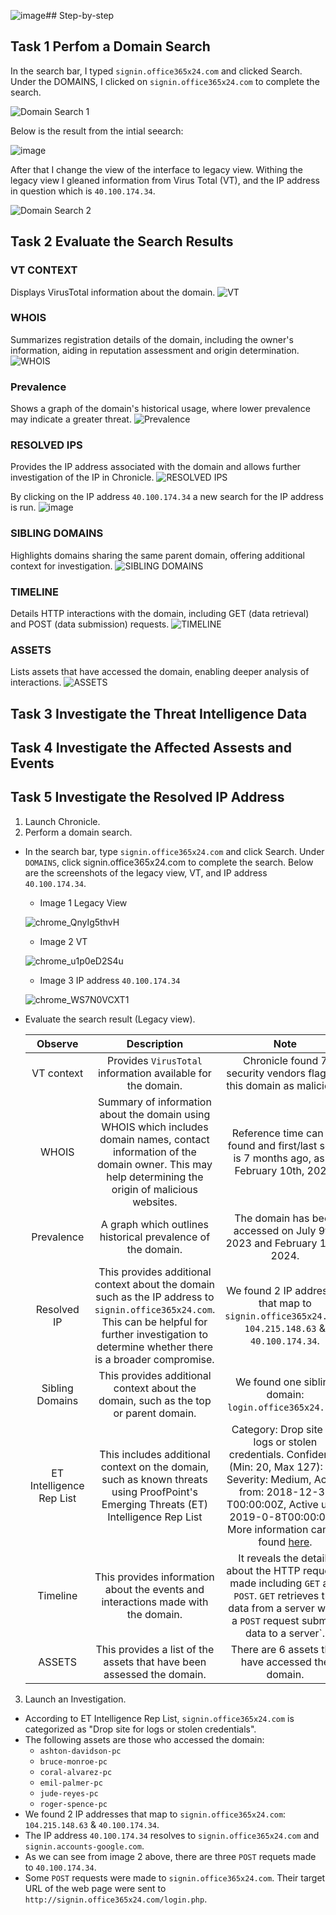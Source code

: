 ![image](https://github.com/user-attachments/assets/3612fe39-9570-498c-b1f8-f7866250b507)## Step-by-step 

## Task 1 Perfom a Domain Search

In the search bar, I typed `signin.office365x24.com` and clicked Search. Under the DOMAINS, I clicked on `signin.office365x24.com` to complete the search.

![Domain Search 1](https://github.com/user-attachments/assets/c34f3cd9-a347-47d2-a5c0-b78dd8981a05)

Below is the result from the intial seearch:

![image](https://github.com/user-attachments/assets/7843bde1-2953-45bc-991b-fba8cc0a6340)

After that I change the view of the interface to legacy view. Withing the legacy view I gleaned information from Virus Total (VT), and the IP address in question which is `40.100.174.34`.

![Domain Search 2](https://github.com/user-attachments/assets/b7b9df5f-f5b5-45e5-a010-9ee88e19e6d1)

## Task 2 Evaluate the Search Results

### VT CONTEXT
Displays VirusTotal information about the domain.
![VT](https://github.com/user-attachments/assets/5b05f6fa-8a8c-473f-a6d1-b24730eaed96)

### WHOIS
Summarizes registration details of the domain, including the owner's information, aiding in reputation assessment and origin determination.
![WHOIS](https://github.com/user-attachments/assets/3fda1a75-5275-4d24-8fe7-8f4ee919cfc6)

### Prevalence
Shows a graph of the domain's historical usage, where lower prevalence may indicate a greater threat.
![Prevalence](https://github.com/user-attachments/assets/e475065d-9a17-45be-b9d5-b96dc13c7cfe)

### RESOLVED IPS
Provides the IP address associated with the domain and allows further investigation of the IP in Chronicle.
![RESOLVED IPS](https://github.com/user-attachments/assets/0f0a6e00-8980-4bac-9f56-5cd5c60ec44c)

By clicking on the IP address `40.100.174.34` a new search for the IP address is run.
![image](https://github.com/user-attachments/assets/ba3be15f-63ea-44fb-bab8-510772b7505f)

### SIBLING DOMAINS
Highlights domains sharing the same parent domain, offering additional context for investigation.
![SIBLING DOMAINS](https://github.com/user-attachments/assets/0c96ed94-4763-4d5c-9099-1e4886eccc67)

### TIMELINE
Details HTTP interactions with the domain, including GET (data retrieval) and POST (data submission) requests.
![TIMELINE](https://github.com/user-attachments/assets/19ae449d-08b2-4581-b518-d3219a8cb55d)

### ASSETS
Lists assets that have accessed the domain, enabling deeper analysis of interactions.
![ASSETS](https://github.com/user-attachments/assets/2976d87f-20e3-4452-a525-a4ca441ff111)

## Task 3 Investigate the Threat Intelligence Data



## Task 4 Investigate the Affected Assests and Events



## Task 5 Investigate the Resolved IP Address


1. Launch Chronicle.
2. Perform a domain search.
* In the search bar, type `signin.office365x24.com` and click Search. Under `DOMAINS`, click signin.office365x24.com to complete the search. Below are the screenshots of the legacy view, VT, and IP address `40.100.174.34`.
    
  * Image 1 Legacy View
    
  ![chrome_QnyIg5thvH](https://github.com/Kwangsa19/Ketmanto-Cybersecurity-Portfolio/assets/135963482/c7f605fc-8796-4d97-948b-e207cbd06f49)

  * Image 2 VT 
  
  ![chrome_u1p0eD2S4u](https://github.com/Kwangsa19/Ketmanto-Cybersecurity-Portfolio/assets/135963482/45c34c3f-21e0-4c19-aa07-1f9569078237)

  * Image 3 IP address `40.100.174.34`
  
  ![chrome_WS7N0VCXT1](https://github.com/Kwangsa19/Ketmanto-Cybersecurity-Portfolio/assets/135963482/93256920-bd8b-4246-b3d6-a876f6df6af9)

  
* Evaluate the search result (Legacy view).
   
  | Observe | Description | Note |
  | :----: | :----: | :----: |
  | VT context | Provides  `VirusTotal` information available for the domain. | Chronicle found 7 security vendors flagged this domain as malicious.  | 
  | WHOIS | Summary of information about the domain using WHOIS which includes domain names, contact information of the domain owner. This may help determining the origin of malicious websites. | Reference time can be found and first/last seen is 7 months ago, as of February 10th, 2024. |
  | Prevalence | A graph which outlines historical prevalence of the domain. | The domain has been accessed on July 9th, 2023 and February 10th, 2024. |
  | Resolved IP | This provides additional context about the domain such as the IP address to `signin.office365x24.com`. This can be helpful for further investigation to determine whether there is a broader compromise. | We found 2 IP addresses that map to `signin.office365x24.com`: `104.215.148.63` & `40.100.174.34`. |
  | Sibling Domains | This provides additional context about the domain, such as the top or parent domain. | We found one sibling domain: `login.office365x24.com`.
  | ET Intelligence Rep List | This includes additional context on the domain, such as known threats using ProofPoint's Emerging Threats (ET) Intelligence Rep List | Category: Drop site for logs or stolen credentials. Confidence (Min: 20, Max 127): 22, Severity: Medium, Active from: 2018-12-31 T00:00:00Z, Active until: 2019-0-8T00:00:00Z. More information can be found [here](https://tools.emergingthreats.net/docs/ET%20Intelligence%20Rep%20List%20Tech%20Description.pdf).|
  | Timeline | This provides information about the events and interactions made with the domain. | It reveals the details about the HTTP requests made including `GET` and `POST`. `GET` retrieves the data from a server while a `POST` request submits data to a server`.|
  | ASSETS | This provides a list of the assets that have been assessed the domain. | There are 6 assets that have accessed the domain. |

3. Launch an Investigation. 
  * According to ET Intelligence Rep List, `signin.office365x24.com` is categorized as "Drop site for logs or stolen credentials".
  * The following assets are those who accessed the domain:
      * `ashton-davidson-pc`
      * `bruce-monroe-pc`
      * `coral-alvarez-pc`
      * `emil-palmer-pc`
      * `jude-reyes-pc`
      * `roger-spence-pc`
  * We found 2 IP addresses that map to `signin.office365x24.com`: `104.215.148.63` & `40.100.174.34`.
  * The IP address `40.100.174.34` resolves to `signin.office365x24.com` and `signin.accounts-google.com`.
  * As we can see from image 2 above, there are three `POST` requets made to `40.100.174.34`.
  * Some `POST` requests were made to `signin.office365x24.com`. Their target URL of the web page were sent to `http://signin.office365x24.com/login.php`. 
